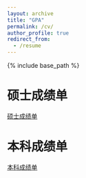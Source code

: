 ```yaml
---
layout: archive
title: "GPA"
permalink: /cv/
author_profile: true
redirect_from:
  - /resume
---
```


{% include base_path %}


硕士成绩单
======
[硕士成绩单](../assets/master_transcript.pdf)

本科成绩单
======
[本科成绩单](../assets/undergraduate_transcript.pdf)

  
